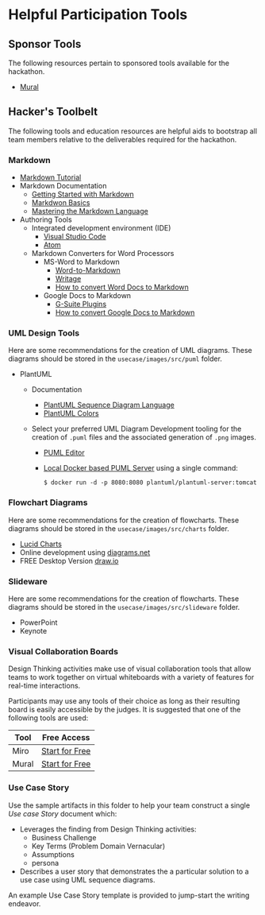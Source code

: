 # Helpful Participation Tools

## Sponsor Tools

The following resources pertain to sponsored tools available for the hackathon.

* [Mural](https://www.mural.co)

## Hacker's Toolbelt
The following tools and education resources are helpful aids to bootstrap all team members relative to the deliverables required for the hackathon. 

### Markdown

* [Markdown Tutorial](https://www.markdowntutorial.com/)
* Markdown Documentation
    * [Getting Started with Markdown](https://www.markdownguide.org/getting-started/)
    * [Markdwon Basics](https://www.markdownguide.org/basic-syntax/)
    * [Mastering the Markdown Language](https://guides.github.com/features/mastering-markdown/)
* Authoring Tools
    * Integrated development environment (IDE)
        * [Visual Studio Code](https://code.visualstudio.com/)
        * [Atom](https://atom.io)
    * Markdown Converters for Word Processors
        * MS-Word to Markdown
            * [Word-to-Markdown](https://word2md.com/)
            * [Writage](https://www.writage.com/)
            * [How to convert Word Docs to Markdown](https://medium.com/@ravinduk369/convert-a-ms-word-document-to-markdown-e0e99c41cfab)
        * Google Docs to Markdown
            * [G-Suite Plugins](https://gsuite.google.com/marketplace/app/docs_to_markdown/700168918607)
            * [How to convert Google Docs to Markdown](https://unslush.substack.com/p/how-to-convert-a-google-doc-to-markdown)

### UML Design Tools
Here are some recommendations for the creation of UML diagrams. These diagrams should be stored in the `usecase/images/src/puml` folder.

* PlantUML
    * Documentation
        * [PlantUML Sequence Diagram Language](https://plantuml.com/sequence-diagram)
        * [PlantUML Colors](https://plantuml.com/color)
    * Select your preferred UML Diagram Development tooling for the creation of ```.puml``` files and the associated generation of ```.png``` images.

      * [PUML Editor](https://www.planttext.com/)
      * [Local Docker based PUML Server](https://hub.docker.com/r/plantuml/plantuml-server) using a single command:

          ```
          $ docker run -d -p 8080:8080 plantuml/plantuml-server:tomcat
          ```
    
### Flowchart Diagrams
Here are some recommendations for the creation of flowcharts. These diagrams should be stored in the `usecase/images/src/charts` folder.

* [Lucid Charts](https://lucid.app/documents#/dashboard)
* Online development using [diagrams.net](https://www.diagrams.net)
* FREE Desktop Version [draw.io](https://github.com/jgraph/drawio-desktop/releases/tag/v14.4.3)

### Slideware
Here are some recommendations for the creation of flowcharts. These diagrams should be stored in the `usecase/images/src/slideware` folder.

* PowerPoint
* Keynote

### Visual Collaboration Boards
Design Thinking activities make use of visual collaboration tools that allow teams to work together on virtual whiteboards with a variety of   features for real-time interactions. 

Participants may use any tools of their choice as long as their resulting board is easily accessible by the judges. It is suggested that one of the following tools are used:

| Tool | Free Access | 
| --- | --- | 
| Miro | [Start for Free](https://miro.com/pricing/) |
| Mural | [Start for Free](https://www.mural.co/pricing) |

### Use Case Story
Use the sample artifacts in this folder to help your team construct a single *Use case Story* document which:

* Leverages the finding from Design Thinking activities:
    * Business Challenge
    * Key Terms (Problem Domain Vernacular)
    * Assumptions
    * persona
* Describes a user story that demonstrates the a particular solution to a use case using UML sequence diagrams.

An example Use Case Story template is provided to jump-start the writing endeavor. 




